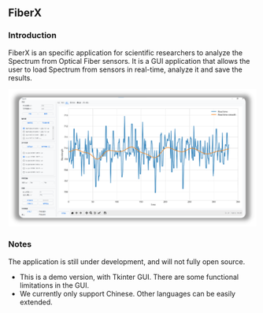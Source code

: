 ## FiberX

### Introduction

FiberX is an specific application for scientific researchers to analyze the Spectrum from Optical Fiber sensors. 
It is a GUI application that allows the user to load Spectrum from sensors in real-time, analyze it and save the results.

![image info](./ui.png)


### Notes
The application is still under development, and will not fully open source.

- This is a demo version, with Tkinter GUI. There are some functional limitations in the GUI.
- We currently only support Chinese. Other languages can be easily extended.